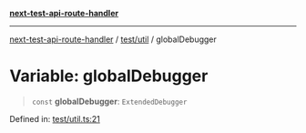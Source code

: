 [**next-test-api-route-handler**](../../../README.md)

***

[next-test-api-route-handler](../../../README.md) / [test/util](../README.md) / globalDebugger

# Variable: globalDebugger

> `const` **globalDebugger**: `ExtendedDebugger`

Defined in: [test/util.ts:21](https://github.com/Xunnamius/next-test-api-route-handler/blob/5e0ab38964ad8658174f23f3babfa03f89d957dd/test/util.ts#L21)

